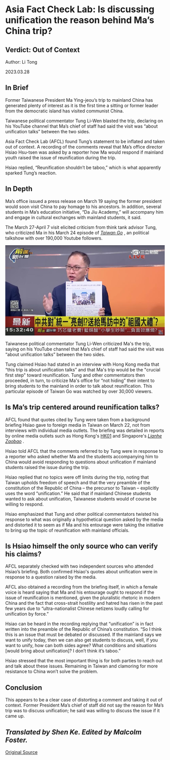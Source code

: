 # Asia Fact Check Lab: Is discussing unification the reason behind Ma’s China trip?

## Verdict: Out of Context

Author: Li Tong

2023.03.28

## In Brief

Former Taiwanese President Ma Ying-jeou’s trip to mainland China has generated plenty of interest as it is the first time a sitting or former leader from the democratic island has visited communist China.

Taiwanese political commentator Tung Li-Wen blasted the trip, declaring on his YouTube channel that Ma’s chief of staff had said the visit was “about unification talks” between the two sides.

Asia Fact Check Lab (AFCL) found Tung’s statement to be inflated and taken out of context. A recording of the comments reveal that Ma’s office director Hsiao Hsu-tsen was asked by a reporter how Ma would respond if mainland youth raised the issue of reunification during the trip.

Hsiao replied, “Reunification shouldn’t be taboo,” which is what apparently sparked Tung’s reaction.

## In Depth

Ma’s office issued a press release on March 19 saying the former president would soon visit China to pay homage to his ancestors. In addition, several students in Ma’s education initiative, “Da Jiu Academy,” will accompany him and engage in cultural exchanges with mainland students, it said.

The March 27-April 7 visit elicited criticism from think tank advisor Tung, who criticized Ma in his March 24 episode of  [*Taiwan Go*](https://www.youtube.com/watch?v=UTXvc0Z9KvY&t=2042s) , an political talkshow with over 190,000 Youtube followers.

![1.png](images/AKB7T6O62BIIWRYXANQK32NTCU.png)

Taiwanese political commentator Tung Li-Wen criticized Ma's the trip, saying on his YouTube channel that Ma’s chief of staff had said the visit was “about unification talks” between the two sides.

Tung claimed Hsiao had stated in an interview with Hong Kong media that “this trip is about unification talks” and that Ma's trip would be the "crucial first step" toward reunification. Tung and other commentators then proceeded, in turn, to criticize Ma's office for “not hiding” their intent to bring students to the mainland in order to talk about reunification. This particular episode of Taiwan Go was watched by over 30,000 viewers.

## Is Ma’s trip centered around reunification talks?

AFCL found that quotes cited by Tung were taken from a background briefing Hsiao gave to foreign media in Taiwan on March 22, not from interviews with individual media outlets. The briefing was detailed in reports by online media outlets such as Hong Kong's [HK01](https://www.hk01.com/article/879999?utm_source=01articlecopy&utm_medium=referral) and Singapore's  [*Lianhe Zaobao*](https://www.zaobao.com.sg/news/china/story20230324-1375701) .

Hsiao told AFCL that the comments referred to by Tung were in response to a reporter who asked whether Ma and the students accompanying him to China would avoid responding to questions about unification if mainland students raised the issue during the trip.

Hsiao replied that no topics were off limits during the trip, noting that Taiwan upholds freedom of speech and that the very preamble of the constitution of the Republic of China – the precursor to Taiwan – explicitly uses the word “unification.” He said that if mainland Chinese students wanted to ask about unification, Taiwanese students would of course be willing to respond.

Hsiao emphasized that Tung and other political commentators twisted his response to what was originally a hypothetical question asked by the media and distorted it to seem as if Ma and his entourage were taking the initiative to bring up the topic of reunification with mainland officials.

## Is Hsiao himself the only source who can verify his claims?

AFCL separately checked with two independent sources who attended Hsiao’s briefing. Both confirmed Hsiao's quotes about unification were in response to a question raised by the media.

AFCL also obtained a recording from the briefing itself, in which a female voice is heard saying that Ma and his entourage ought to respond if the issue of reunification is mentioned, given the pluralistic rhetoric in modern China and the fact that cross-strait hostility and hatred has risen in the past few years due to “ultra-nationalist Chinese netizens loudly calling for unification by force.”

Hsiao can be heard in the recording replying that “unification” is in fact written into the preamble of the Republic of China’s constitution. “So I think this is an issue that must be debated or discussed. If the mainland says we want to unify today, then we can also get students to discuss, well, if you want to unify, how can both sides agree? What conditions and situations [would bring about unification]? I don’t think it’s taboo.”

Hsiao stressed that the most important thing is for both parties to reach out and talk about these issues. Remaining in Taiwan and clamoring for more resistance to China won’t solve the problem.

## Conclusion

This appears to be a clear case of distorting a comment and taking it out of context. Former President Ma’s chief of staff did not say the reason for Ma’s trip was to discuss unification; he said was willing to discuss the issue if it came up.

## *Translated by Shen Ke. Edited by Malcolm Foster.*



[Original Source](https://www.rfa.org/english/news/afcl/fact-check-ma-trip-03282023133257.html)